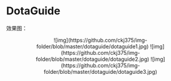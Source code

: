 # DotaGuide

效果图：  
<center>
![img](https://github.com/ckj375/img-folder/blob/master/dotaguide/dotaguide1.jpg)  
![img](https://github.com/ckj375/img-folder/blob/master/dotaguide/dotaguide2.jpg)  
![img](https://github.com/ckj375/img-folder/blob/master/dotaguide/dotaguide3.jpg)  
</center>

